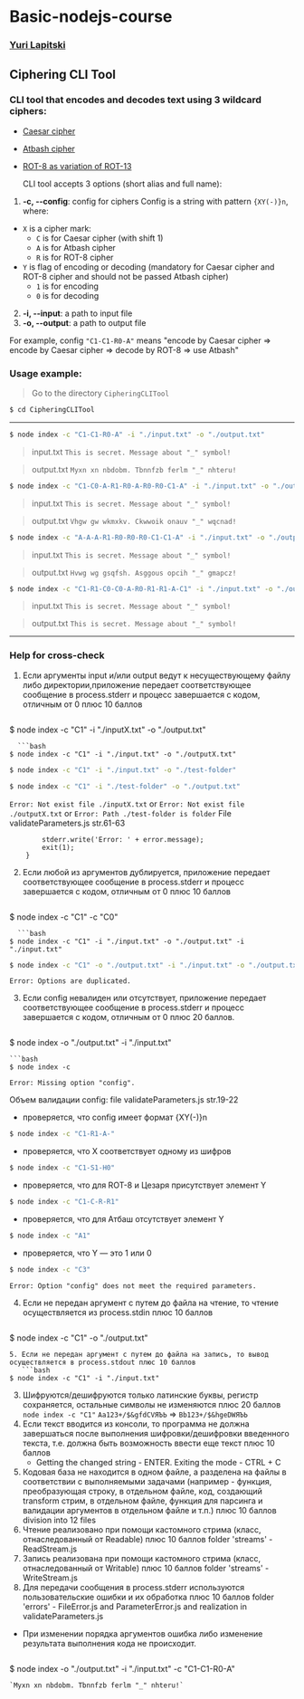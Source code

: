 # Basic-nodejs-course
### [Yuri Lapitski](lyurik@tut.by)
## Ciphering CLI Tool
### CLI tool that encodes and decodes text using 3 wildcard ciphers:
* [Caesar cipher](https://en.wikipedia.org/wiki/Caesar_cipher)
* [Atbash cipher](https://en.wikipedia.org/wiki/Atbash)
* [ROT-8 as variation of ROT-13](https://en.wikipedia.org/wiki/ROT13)
  
  CLI tool accepts 3 options (short alias and full name):

1.  **-c, --config**: config for ciphers
Config is a string with pattern `{XY(-)}n`, where:
  * `X` is a cipher mark:
    * `C` is for Caesar cipher (with shift 1)
    * `A` is for Atbash cipher
    * `R` is for ROT-8 cipher
  * `Y` is flag of encoding or decoding (mandatory for Caesar cipher and ROT-8 cipher and should not be passed Atbash cipher)
    * `1` is for encoding
    * `0` is for decoding
2.  **-i, --input**: a path to input file
3.  **-o, --output**: a path to output file

For example, config `"C1-C1-R0-A"` means "encode by Caesar cipher => encode by Caesar cipher => decode by ROT-8 => use Atbash"


### Usage example:  

> Go to the directory `CipheringCLITool`
```bash
$ cd CipheringCLITool
```
---------------------------------------------------------------
```bash
$ node index -c "C1-C1-R0-A" -i "./input.txt" -o "./output.txt"
```

> input.txt
> `This is secret. Message about "_" symbol!`

> output.txt
> `Myxn xn nbdobm. Tbnnfzb ferlm "_" nhteru!`

```bash
$ node index -c "C1-C0-A-R1-R0-A-R0-R0-C1-A" -i "./input.txt" -o "./output.txt"
```

> input.txt
> `This is secret. Message about "_" symbol!`

> output.txt
> `Vhgw gw wkmxkv. Ckwwoik onauv "_" wqcnad!`

```bash
$ node index -c "A-A-A-R1-R0-R0-R0-C1-C1-A" -i "./input.txt" -o "./output.txt"
```

> input.txt
> `This is secret. Message about "_" symbol!`

> output.txt
> `Hvwg wg gsqfsh. Asggous opcih "_" gmapcz!`

```bash
$ node index -c "C1-R1-C0-C0-A-R0-R1-R1-A-C1" -i "./input.txt" -o "./output.txt"
```

> input.txt
> `This is secret. Message about "_" symbol!`

> output.txt
> `This is secret. Message about "_" symbol!`
--------------------------------------------------------------------------------------



### Help for cross-check

1. Если аргументы input и/или output ведут к несуществующему файлу либо директории,приложение передает соответствующее сообщение в process.stderr и прoцесс завершается с кодом, отличным от 0 плюс 10 баллов   
   ```bash
$ node index -c "C1" -i "./inputX.txt" -o "./output.txt"
```
  ```bash
$ node index -c "C1" -i "./input.txt" -o "./outputX.txt"
```
  ```bash
$ node index -c "C1" -i "./input.txt" -o "./test-folder"
```
  ```bash
$ node index -c "C1" -i "./test-folder" -o "./output.txt"
```
 `Error: Not exist file ./inputX.txt` or `Error: Not exist file ./outputX.txt` or `Error: Path ./test-folder is folder`
File validateParameters.js str.61-63 
```} catch (error) {
        stderr.write('Error: ' + error.message);
        exit(1);
    } 
```   

2. Если любой из аргументов дублируется, приложение передает соответствующее сообщение в process.stderr и прoцесс завершается с кодом, отличным от 0 плюс 10 баллов
      ```bash
$ node index -c "C1" -c "C0"
```
  ```bash
$ node index -c "C1" -i "./input.txt" -o "./output.txt" -i "./input.txt"
```
  ```bash
$ node index -c "C1" -o "./output.txt" -i "./input.txt" -o "./output.txt"
```  
 `Error: Options are duplicated.` 

3. Если config невалиден или отсутствует, приложение передает соответствующее сообщение в process.stderr и прoцесс завершается с кодом, отличным от 0 плюс 20 баллов. 
   ```bash
$ node index -o "./output.txt" -i "./input.txt"
```
```bash
$ node index -c
```
`Error: Missing option "config".`

Объем валидации config:
file validateParameters.js str.19-22
* проверяется, что config имеет формат {XY(-)}n
```bash
$ node index -c "C1-R1-A-"
```
* проверяется, что X соответствует одному из шифров
```bash
$ node index -c "C1-S1-H0"
```
* проверяется, что для ROT-8 и Цезаря присутствует элемент Y
```bash
$ node index -c "C1-C-R-R1"
```
* проверяется, что для Атбаш отсутствует элемент Y
```bash
$ node index -c "A1"
```
* проверяется, что Y — это 1 или 0
```bash
$ node index -c "C3"
```
`Error: Option "config" does not meet the required parameters.`

4. Если не передан аргумент с путем до файла на чтение, то чтение осуществляется из process.stdin плюс 10 баллов
   ```bash
$ node index -c "C1" -o "./output.txt"
```
5. Если не передан аргумент с путем до файла на запись, то вывод осуществляется в process.stdout плюс 10 баллов
   ```bash
$ node index -c "C1" -i "./input.txt"
```
3. Шифруются/дешифруются только латинские буквы, регистр сохраняется, остальные символы не изменяются плюс 20 баллов
`node index -c "C1"` `Aa123+/$&gfdCVЯЪЬ` => `Bb123+/$&hgeDWЯЪЬ`
4. Если текст вводится из консоли, то программа не должна завершаться после выполнения шифровки/дешифровки введенного текста, т.е. должна быть возможность ввести еще текст плюс 10 баллов
    * Getting the changed string - ENTER. Exiting the mode - CTRL + C
5. Кодовая база не находится в одном файле, а разделена на файлы в соответствии с выполняемыми задачами (например - функция, преобразующая строку, в отдельном файле, код, создающий transform стрим, в отдельном файле, функция для парсинга и валидации аргументов в отдельном файле и т.п.) плюс 10 баллов
    division into 12 files   
6.  Чтение реализовано при помощи кастомного стрима (класс, отнаследованный от Readable) плюс 10 баллов
    folder 'streams' - ReadStream.js
7.  Запись реализована при помощи кастомного стрима (класс, отнаследованный от Writable) плюс 10 баллов
    folder 'streams' - WriteStream.js
8.  Для передачи сообщения в process.stderr используются пользовательские ошибки и их обработка плюс 10 баллов
    folder 'errors' - FileError.js and ParameterError.js and realization in validateParameters.js

* При изменении порядка аргументов ошибка либо изменение результата выполнения кода не происходит.
  ```bash
$ node index -o "./output.txt" -i "./input.txt" -c "C1-C1-R0-A"
```
`Myxn xn nbdobm. Tbnnfzb ferlm "_" nhteru!`